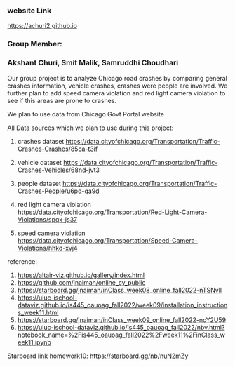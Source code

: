 ### website Link
https://achuri2.github.io

### Group Member:
### Akshant Churi, Smit Malik, Samruddhi Choudhari

Our group project is to analyze Chicago road crashes by comparing general crashes information, vehicle crashes, crashes were people are involved. We further plan to add speed camera violation and red light camera violation to see if this areas are prone to crashes.

We plan to use data from Chicago Govt Portal website

All Data sources which we plan to use during this project:
1. crashes dataset https://data.cityofchicago.org/Transportation/Traffic-Crashes-Crashes/85ca-t3if

2. vehicle dataset
https://data.cityofchicago.org/Transportation/Traffic-Crashes-Vehicles/68nd-jvt3

3. people dataset
https://data.cityofchicago.org/Transportation/Traffic-Crashes-People/u6pd-qa9d

4. red light camera violation
https://data.cityofchicago.org/Transportation/Red-Light-Camera-Violations/spqx-js37

5. speed camera violation
https://data.cityofchicago.org/Transportation/Speed-Camera-Violations/hhkd-xvj4

 reference: 
 1. https://altair-viz.github.io/gallery/index.html
 2. https://github.com/jnaiman/online_cv_public
 3. https://starboard.gg/jnaiman/inClass_week08_online_fall2022-nTSNvll
 4. https://uiuc-ischool-dataviz.github.io/is445_oauoag_fall2022/week09/installation_instructions_week11.html
 5. https://starboard.gg/jnaiman/inClass_week09_online_fall2022-noY2U59
 6. https://uiuc-ischool-dataviz.github.io/is445_oauoag_fall2022/nbv.html?notebook_name=%2Fis445_oauoag_fall2022%2Fweek11%2FinClass_week11.ipynb
 
Starboard link homework10: https://starboard.gg/nb/nuN2mZy
